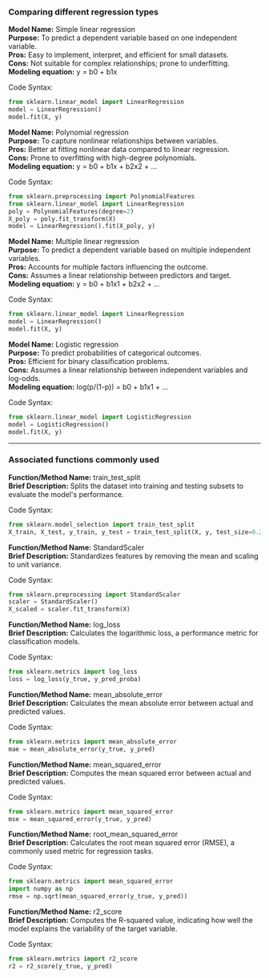 ### Comparing different regression types

**Model Name:** Simple linear regression  
**Purpose:** To predict a dependent variable based on one independent variable.  
**Pros:** Easy to implement, interpret, and efficient for small datasets.  
**Cons:** Not suitable for complex relationships; prone to underfitting.  
**Modeling equation:** y = b0 + b1x  

Code Syntax:

```python
from sklearn.linear_model import LinearRegression
model = LinearRegression()
model.fit(X, y)
```

**Model Name:** Polynomial regression  
**Purpose:** To capture nonlinear relationships between variables.  
**Pros:** Better at fitting nonlinear data compared to linear regression.  
**Cons:** Prone to overfitting with high-degree polynomials.  
**Modeling equation:** y = b0 + b1x + b2x2 + ...  

Code Syntax:

```python
from sklearn.preprocessing import PolynomialFeatures
from sklearn.linear_model import LinearRegression
poly = PolynomialFeatures(degree=2)
X_poly = poly.fit_transform(X)
model = LinearRegression().fit(X_poly, y)
```

**Model Name:** Multiple linear regression  
**Purpose:** To predict a dependent variable based on multiple independent variables.  
**Pros:** Accounts for multiple factors influencing the outcome.  
**Cons:** Assumes a linear relationship between predictors and target.  
**Modeling equation:** y = b0 + b1x1 + b2x2 + ...  

Code Syntax:

```python
from sklearn.linear_model import LinearRegression
model = LinearRegression()
model.fit(X, y)
```

**Model Name:** Logistic regression  
**Purpose:** To predict probabilities of categorical outcomes.  
**Pros:** Efficient for binary classification problems.  
**Cons:** Assumes a linear relationship between independent variables and log-odds.  
**Modeling equation:** log(p/(1-p)) = b0 + b1x1 + ...  

Code Syntax:

```python
from sklearn.linear_model import LogisticRegression
model = LogisticRegression()
model.fit(X, y)
```

___
### Associated functions commonly used

**Function/Method Name:** train_test_split  
**Brief Description:** Splits the dataset into training and testing subsets to evaluate the model's performance.  

Code Syntax:

```python
from sklearn.model_selection import train_test_split
X_train, X_test, y_train, y_test = train_test_split(X, y, test_size=0.2, random_state=42)
```

**Function/Method Name:** StandardScaler  
**Brief Description:** Standardizes features by removing the mean and scaling to unit variance.  

Code Syntax:

```python
from sklearn.preprocessing import StandardScaler
scaler = StandardScaler()
X_scaled = scaler.fit_transform(X)
```

**Function/Method Name:** log_loss  
**Brief Description:** Calculates the logarithmic loss, a performance metric for classification models.  

Code Syntax:

```python
from sklearn.metrics import log_loss
loss = log_loss(y_true, y_pred_proba)
```

**Function/Method Name:** mean_absolute_error  
**Brief Description:** Calculates the mean absolute error between actual and predicted values.  

Code Syntax:

```python
from sklearn.metrics import mean_absolute_error
mae = mean_absolute_error(y_true, y_pred)
```

**Function/Method Name:** mean_squared_error  
**Brief Description:** Computes the mean squared error between actual and predicted values.  

Code Syntax:

```python
from sklearn.metrics import mean_squared_error
mse = mean_squared_error(y_true, y_pred)
```

**Function/Method Name:** root_mean_squared_error  
**Brief Description:** Calculates the root mean squared error (RMSE), a commonly used metric for regression tasks.  

Code Syntax:

```python
from sklearn.metrics import mean_squared_error
import numpy as np
rmse = np.sqrt(mean_squared_error(y_true, y_pred))
```

**Function/Method Name:** r2_score  
**Brief Description:** Computes the R-squared value, indicating how well the model explains the variability of the target variable.  

Code Syntax:

```python
from sklearn.metrics import r2_score
r2 = r2_score(y_true, y_pred)
```
